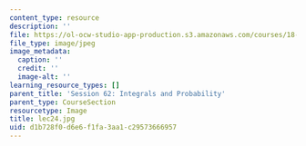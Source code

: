 ```yaml
---
content_type: resource
description: ''
file: https://ol-ocw-studio-app-production.s3.amazonaws.com/courses/18-01sc-single-variable-calculus-fall-2010/d1b728f0d6e6f1fa3aa1c29573666957_lec24.jpg
file_type: image/jpeg
image_metadata:
  caption: ''
  credit: ''
  image-alt: ''
learning_resource_types: []
parent_title: 'Session 62: Integrals and Probability'
parent_type: CourseSection
resourcetype: Image
title: lec24.jpg
uid: d1b728f0-d6e6-f1fa-3aa1-c29573666957
---
```

